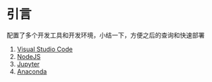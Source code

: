
# 引言

配置了多个开发工具和开发环境，小结一下，方便之后的查询和快速部署

1. [Visual Studio Code](./vscode/index.md)
2. [NodeJS](./node/nodeJS安装.md)
3. [Jupyter](./jupyter/[conda]JupyterLab安装.md)
4. [Anaconda](./anaconda/环境查询，安装，卸载，克隆.md)